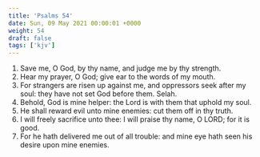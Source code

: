 ```yaml
---
title: 'Psalms 54'
date: Sun, 09 May 2021 00:00:01 +0000
weight: 54
draft: false
tags: ['kjv'] 
---
```


1. Save me, O God, by thy name, and judge me by thy strength.
2. Hear my prayer, O God; give ear to the words of my mouth.
3. For strangers are risen up against me, and oppressors seek after my soul: they have not set God before them. Selah.
4. Behold, God is mine helper: the Lord is with them that uphold my soul.
5. He shall reward evil unto mine enemies: cut them off in thy truth.
6. I will freely sacrifice unto thee: I will praise thy name, O LORD; for it is good.
7. For he hath delivered me out of all trouble: and mine eye hath seen his desire upon mine enemies.
